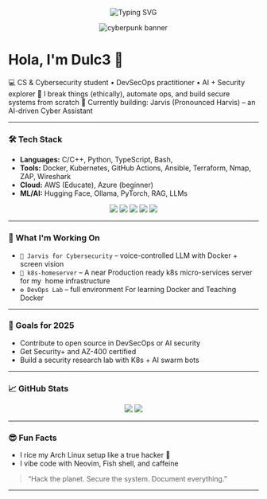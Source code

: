 <p align="center">
  <img src="https://readme-typing-svg.demolab.com?font=Fira+Code&pause=1000&color=F70AB7&center=true&vCenter=true&width=435&lines=Hola%2C+I'm+Dulc3+🍬;Cybersecurity+Engineer+in+Progress...;DevSecOps+%2B+AI+%3D+💥;Let's+hack+the+future+together!" alt="Typing SVG" />
</p>

<p align="center">
  <img src="https://raw.githubusercontent.com/dulc3/dulc3/main/banner.gif" alt="cyberpunk banner" />
</p>

# Hola, I'm Dulc3 🍬

💻 CS & Cybersecurity student • DevSecOps practitioner • AI + Security explorer
🔐 I break things (ethically), automate ops, and build secure systems from scratch
🚀 Currently building: Jarvis (Pronounced Harvis) – an AI-driven Cyber Assistant

---

### 🛠️ Tech Stack

* **Languages:** C/C++, Python, TypeScript, Bash, 
* **Tools:** Docker, Kubernetes, GitHub Actions, Ansible, Terraform, Nmap, ZAP, Wireshark
* **Cloud:** AWS (Educate), Azure (beginner)
* **ML/AI:** Hugging Face, Ollama, PyTorch, RAG, LLMs

<p align="center">
  <img src="https://img.shields.io/badge/Arch_Linux-1793D1?style=for-the-badge&logo=arch-linux&logoColor=white" />
  <img src="https://img.shields.io/badge/Docker-2496ED?style=for-the-badge&logo=docker&logoColor=white" />
  <img src="https://img.shields.io/badge/Kubernetes-326CE5?style=for-the-badge&logo=kubernetes&logoColor=white" />
  <img src="https://img.shields.io/badge/Python-FFD43B?style=for-the-badge&logo=python&logoColor=blue" />
  <img src="https://img.shields.io/badge/TypeScript-007ACC?style=for-the-badge&logo=typescript&logoColor=white" />
</p>

---

### 🔭 What I'm Working On

* `🤖 Jarvis for Cybersecurity` – voice-controlled LLM with Docker + screen vision
* `🧠 k8s-homeserver` – A near Production ready k8s micro-services server for my  home infrastructure
* `⚙️ DevOps Lab` – full  environment For learning Docker and Teaching Docker

---

### 🌱 Goals for 2025

* Contribute to open source in DevSecOps or AI security
* Get Security+ and AZ-400 certified
* Build a  security research lab with K8s + AI swarm bots

---

### 📈 GitHub Stats

<p align="center">
  <img src="https://github-readme-stats.vercel.app/api?username=dulc3&show_icons=true&theme=tokyonight" />
  <img src="https://github-readme-stats.vercel.app/api/top-langs/?username=dulc3&layout=compact&theme=tokyonight" />
</p>

---

### 😎 Fun Facts

* I rice my Arch Linux setup like a true hacker 💅
* I vibe code with Neovim, Fish shell, and caffeine

> “Hack the planet. Secure the system. Document everything.”

---

